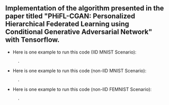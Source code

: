 Implementation of the algorithm presented in the paper titled "PHiFL-CGAN: Personalized Hierarchical Federated Learning using Conditional Generative Adversarial Network" with Tensorflow.
--
* Here is one example to run this code (IID MNIST Scenario):

        .

* Here is one example to run this code (non-IID MNIST Scenario):

        .

* Here is one example to run this code (non-IID FEMNIST Scenario):

        .

